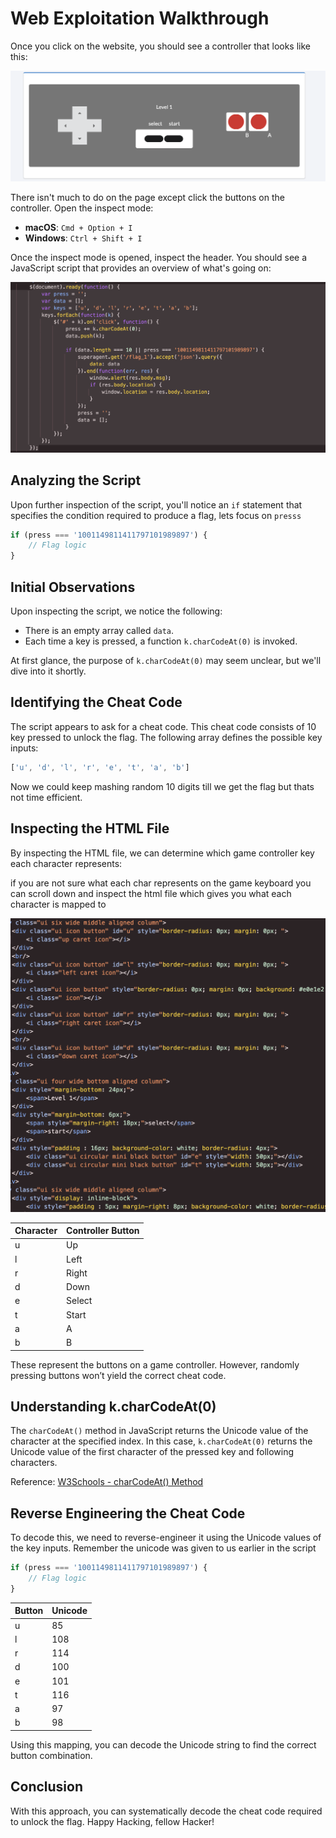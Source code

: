 # Web Exploitation Walkthrough

Once you click on the website, you should see a controller that looks like this:

![Controller image](/Web%20Exploitation/assets/controller.png)

There isn't much to do on the page except click the buttons on the controller. Open the inspect mode:

- **macOS**: `Cmd + Option + I`  
- **Windows**: `Ctrl + Shift + I`

Once the inspect mode is opened, inspect the header. You should see a JavaScript script that provides an overview of what's going on:

![Script.js image](/Web%20Exploitation/assets/script1.png)

## Analyzing the Script

Upon further inspection of the script, you'll notice an `if` statement that specifies the condition required to produce a flag, lets focus on `presss`

```javascript
if (press === '1001149811411797101989897') {
    // Flag logic
}
```
## Initial Observations

Upon inspecting the script, we notice the following:
- There is an empty array called `data`.
- Each time a key is pressed, a function `k.charCodeAt(0)` is invoked.

At first glance, the purpose of `k.charCodeAt(0)` may seem unclear, but we'll dive into it shortly.

## Identifying the Cheat Code

The script appears to ask for a cheat code. This cheat code consists of 10 key pressed to unlock the flag. The following array defines the possible key inputs:

```javascript
['u', 'd', 'l', 'r', 'e', 't', 'a', 'b']
```
Now we could keep mashing random 10 digits till we get the flag but thats not time efficient.

## Inspecting the HTML File

By inspecting the HTML file, we can determine which game controller key each character represents:

if you are not sure what each char represents on the game keyboard you can scroll down and inspect the html file which gives you what each character is mapped to 

![Html image](/Web%20Exploitation/assets/html.png)

| Character | Controller Button |
|-----------|--------------------|
| u         | Up                 |
| l         | Left               |
| r         | Right              |
| d         | Down               |
| e         | Select             |
| t         | Start              |
| a         | A                  |
| b         | B                  |


These represent the buttons on a game controller. However, randomly pressing buttons won’t yield the correct cheat code.

## Understanding k.charCodeAt(0)

The `charCodeAt()` method in JavaScript returns the Unicode value of the character at the specified index. In this case, `k.charCodeAt(0)` returns the Unicode value of the first character of the pressed key and following characters.

Reference: [W3Schools - charCodeAt() Method](https://www.w3schools.com/jsref/jsref_charcodeat.asp)

## Reverse Engineering the Cheat Code

To decode this, we need to reverse-engineer it using the Unicode values of the key inputs. Remember the unicode was given to us earlier in the script 

```javascript
if (press === '1001149811411797101989897') {
    // Flag logic
}
```

| Button | Unicode |
|--------|---------|
| u      | 85      |
| l      | 108     |
| r      | 114     |
| d      | 100     |
| e      | 101     |
| t      | 116     |
| a      | 97      |
| b      | 98      |

Using this mapping, you can decode the Unicode string to find the correct button combination.


## Conclusion
With this approach, you can systematically decode the cheat code required to unlock the flag. Happy Hacking, fellow Hacker!
